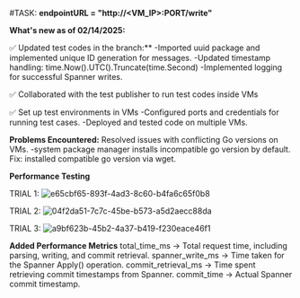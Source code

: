 #TASK:
**endpointURL = "http://<VM_IP>:PORT/write"**

**What's new as of 02/14/2025:**

  ✅ Updated test codes in the branch:**
      -Imported uuid package and implemented unique ID generation for messages.
      -Updated timestamp handling: time.Now().UTC().Truncate(time.Second)
      -Implemented logging for successful Spanner writes.

  ✅ Collaborated with the test publisher to run test codes inside VMs

  ✅ Set up test environments in VMs
      -Configured ports and credentials for running test cases.
      -Deployed and tested code on multiple VMs.

**Problems Encountered:**
  Resolved issues with conflicting Go versions on VMs.
    -system package manager installs incompatible go version by default.
    Fix: installed compatible go version via wget.

**Performance Testing**

TRIAL 1:
  ![e65cbf65-893f-4ad3-8c60-b4fa6c65f0b8](https://github.com/user-attachments/assets/4f6aa1de-0792-430d-aa44-ab54e9cf1c12)

TRIAL 2:
![04f2da51-7c7c-45be-b573-a5d2aecc88da](https://github.com/user-attachments/assets/7febc266-3c89-4de2-838b-97d7c92d0b76)

TRIAL 3:
![a9bf623b-45b2-4a37-b419-f230eace46f1](https://github.com/user-attachments/assets/fef0379d-b9af-4995-aec9-3607504f8276)





**Added Performance Metrics**
total_time_ms → Total request time, including parsing, writing, and commit retrieval.
spanner_write_ms → Time taken for the Spanner Apply() operation.
commit_retrieval_ms → Time spent retrieving commit timestamps from Spanner.
commit_time → Actual Spanner commit timestamp.
